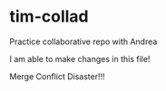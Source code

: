 # tim-collad
Practice collaborative repo with Andrea

I am able to make changes in this file!

Merge Conflict Disaster!!!